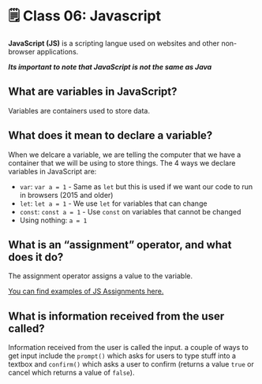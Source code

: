 # 🗒️ Class 06: Javascript

**JavaScript (JS)** is a scripting langue used on websites and other non-browser applications.

***Its important to note that JavaScript is not the same as Java***

## What are variables in JavaScript?

Variables are containers used to store data.

## What does it mean to declare a variable?

When we delcare a variable, we are telling the computer that we have a container that we will be using to store things. The 4 ways we declare variables in JavaScript are:

* `var`: `var a = 1` - Same as `let` but this is used if we want our code to run in browsers (2015 and older)
* `let`: `let a = 1` - We use `let` for variables that can change
* `const`: `const a = 1` - Use `const` on variables that cannot be changed
* Using nothing: `a = 1`

## What is an “assignment” operator, and what does it do?

The assignment operator assigns a value to the variable.

[You can find examples of JS Assignments here.](https://www.w3schools.com/js/js_assignment.asp)

## What is information received from the user called?

Information received from the user is called the input. a couple of ways to get input include the `prompt()` which asks for users to type stuff into a textbox and `confirm()` which asks a user to confirm (returns a value `true` or cancel which returns a value of `false`).
